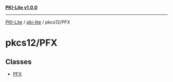 [**PKI-Lite v1.0.0**](../../../README.md)

---

[PKI-Lite](../../../README.md) / [pki-lite](../../README.md) / pkcs12/PFX

# pkcs12/PFX

## Classes

- [PFX](classes/PFX.md)

